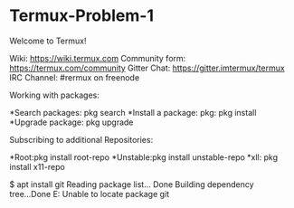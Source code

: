 # Termux-Problem-1



Welcome to Termux!

Wiki:            https://wiki.termux.com
Community form:  https://termux.com/community
Gitter Chat:     https://gitter.imtermux/termux
IRC Channel:     #rermux on freenode

Working with packages:

  *Search packages:   pkg search <query>
  *Install a package: pkg: pkg install<package>
  *Upgrade package:   pkg upgrade
  
Subscribing to additional Repositories:

  *Root:pkg  install root-repo
  *Unstable:pkg install unstable-repo
  *xll: pkg install x11-repo
 
$ apt install git 
Reading package list... Done
Building dependency tree...Done
E: Unable to locate package git


